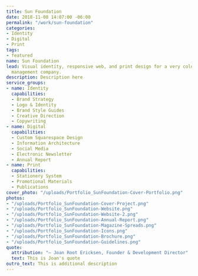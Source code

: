 ```yaml
---
title: Sun Foundation
date: 2018-11-08 14:07:00 -06:00
permalink: "/work/sun-foundation"
categories:
- Identity
- Digital
- Print
tags:
- featured
name: Sun Foundation
lead: Visual identity, responsive web, and print design for a very colorful event
  management company.
description: Description here
service_groups:
- name: Identity
  capabilities:
  - Brand Strategy
  - Logo & Identity
  - Brand Style Guides
  - Creative Direction
  - Copywriting
- name: Digital
  capabilities:
  - Custom Squarespace Design
  - Information Architecture
  - Social Media
  - Electronic Newsletter
  - Annual Report
- name: Print
  capabilities:
  - Stationery System
  - Promotional Materials
  - Publications
cover_photo: "/uploads/Portfolio_SunFoundation-Cover-Portfolio.png"
photos:
- "/uploads/Portfolio_SunFoundation-Cover-Project.png"
- "/uploads/Portfolio_SunFoundation-Website.png"
- "/uploads/Portfolio_SunFoundation-Website-2.png"
- "/uploads/Portfolio_SunFoundation-Annual-Report.png"
- "/uploads/Portfolio_SunFoundation-Magazine-Spreads.png"
- "/uploads/Portfolio_SunFoundation-Icons.png"
- "/uploads/Portfolio_SunFoundation-Brochure.png"
- "/uploads/Portfolio_SunFoundation-Guidelines.png"
quote:
  attribution: "– Joan Root Ericksen, Founder & Development Director"
  text: This is Joan's quote
outro_text: This is additional description
---
```


